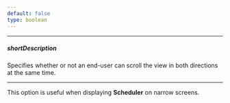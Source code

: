 ```yaml
---
default: false
type: boolean
---
```

---
##### shortDescription
Specifies whether or not an end-user can scroll the view in both directions at the same time.

---
This option is useful when displaying **Scheduler** on narrow screens.
